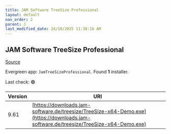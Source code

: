 ```yaml
---
title: JAM Software TreeSize Professional
layout: default
nav_order: 2
parent: J
last_modified_date: 24/10/2025 11:38:16 AM
---
```


## JAM Software TreeSize Professional

[Source](https://www.jam-software.com/treesize/)

Evergreen app: `JamTreeSizeProfessional`. Found **1** installer.

Last check: 🟢

| Version | URI                                                                                                                                  |
| ------- | ------------------------------------------------------------------------------------------------------------------------------------ |
| 9.61    | [https://downloads.jam-software.de/treesize/TreeSize-x64-Demo.exe](https://downloads.jam-software.de/treesize/TreeSize-x64-Demo.exe) |
